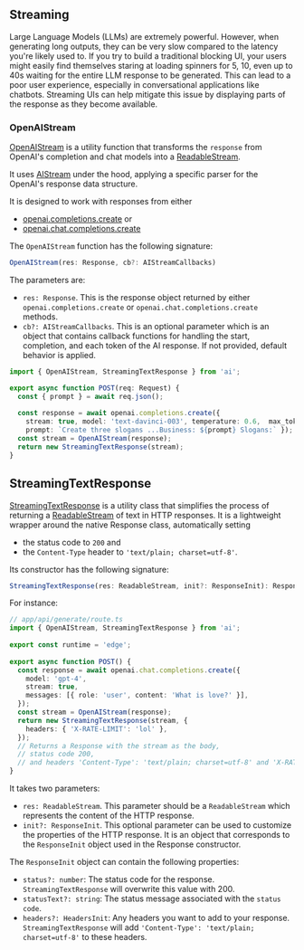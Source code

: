 ## Streaming

Large Language Models (LLMs) are extremely powerful. However, when generating long outputs, they can be very slow compared to the latency you're likely used to. If you try to build a traditional blocking UI, your users might easily find themselves staring at loading spinners for 5, 10, even up to 40s waiting for the entire LLM response to be generated. This can lead to a poor user experience, especially in conversational applications like chatbots. Streaming UIs can help mitigate this issue by displaying parts of the response as they become available.

### OpenAIStream

[OpenAIStream](https://sdk.vercel.ai/docs/api-reference/openai-stream) is a utility function that transforms the `response` from OpenAI's completion and chat models into a [ReadableStream](https://nodejs.org/api/webstreams.html#class-readablestream). 

It uses [AIStream](https://sdk.vercel.ai/docs/api-reference/ai-stream) under the hood, applying a specific parser for the OpenAI's response data structure.

It is designed to work with responses from either 

- [openai.completions.create](https://platform.openai.com/docs/guides/text-generation/completions-api) or 
- [openai.chat.completions.create](https://platform.openai.com/docs/guides/text-generation/chat-completions-response-format) 

The `OpenAIStream` function has the following signature:

```ts
OpenAIStream(res: Response, cb?: AIStreamCallbacks)
```

The parameters are:

- `res: Response`. This is the response object returned by either `openai.completions.create` or `openai.chat.completions.create` methods.
- `cb?: AIStreamCallbacks`. This is an optional parameter which is an object that contains callback functions for handling the start, completion, and each token of the AI response. If not provided, default behavior is applied.

```ts
import { OpenAIStream, StreamingTextResponse } from 'ai';

export async function POST(req: Request) {
  const { prompt } = await req.json();
 
  const response = await openai.completions.create({ 
    stream: true, model: 'text-davinci-003', temperature: 0.6,  max_tokens: 300, 
    prompt: `Create three slogans ...Business: ${prompt} Slogans:` });
  const stream = OpenAIStream(response);
  return new StreamingTextResponse(stream);
}
```

## StreamingTextResponse

[StreamingTextResponse](https://sdk.vercel.ai/docs/api-reference/streaming-text-response) is a utility class that simplifies the process of returning a [ReadableStream](https://nodejs.org/api/webstreams.html#class-readablestream) of text in HTTP responses. It is a lightweight wrapper around the native Response class, automatically setting 
- the status code to `200` and 
- the `Content-Type` header to `'text/plain; charset=utf-8'`.

Its constructor has the following signature:

```ts
StreamingTextResponse(res: ReadableStream, init?: ResponseInit): Response
```

For instance:

```ts
// app/api/generate/route.ts
import { OpenAIStream, StreamingTextResponse } from 'ai';
 
export const runtime = 'edge';
 
export async function POST() {
  const response = await openai.chat.completions.create({
    model: 'gpt-4',
    stream: true,
    messages: [{ role: 'user', content: 'What is love?' }],
  });
  const stream = OpenAIStream(response);
  return new StreamingTextResponse(stream, {
    headers: { 'X-RATE-LIMIT': 'lol' },
  });
  // Returns a Response with the stream as the body,
  // status code 200,
  // and headers 'Content-Type': 'text/plain; charset=utf-8' and 'X-RATE-LIMIT': 'lol'.
}
```

It takes two parameters:

- `res: ReadableStream`.  This parameter should be a `ReadableStream` which represents the content of the HTTP response.
- `init?: ResponseInit`. This optional parameter can be used to customize the properties of the HTTP response. It is an object that corresponds to the `ResponseInit` object used in the Response constructor.

The `ResponseInit` object can contain the following properties:

- `status?: number`: The status code for the response. `StreamingTextResponse` will overwrite this value with 200.
- `statusText?: string`: The status message associated with the `status` `code`.
- `headers?: HeadersInit`: Any headers you want to add to your response. `StreamingTextResponse` will add `'Content-Type': 'text/plain; charset=utf-8'` to these headers.

